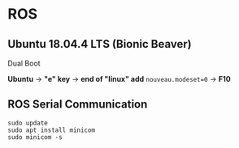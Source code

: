# ROS

## Ubuntu 18.04.4 LTS (Bionic Beaver)
Dual Boot

**Ubuntu** -> **"e" key** -> **end of "linux" add** <code>nouveau.modeset=0</code> -> **F10**




## ROS Serial Communication

<pre><code>sudo update
sudo apt install minicom
sudo minicom -s</code></pre>

